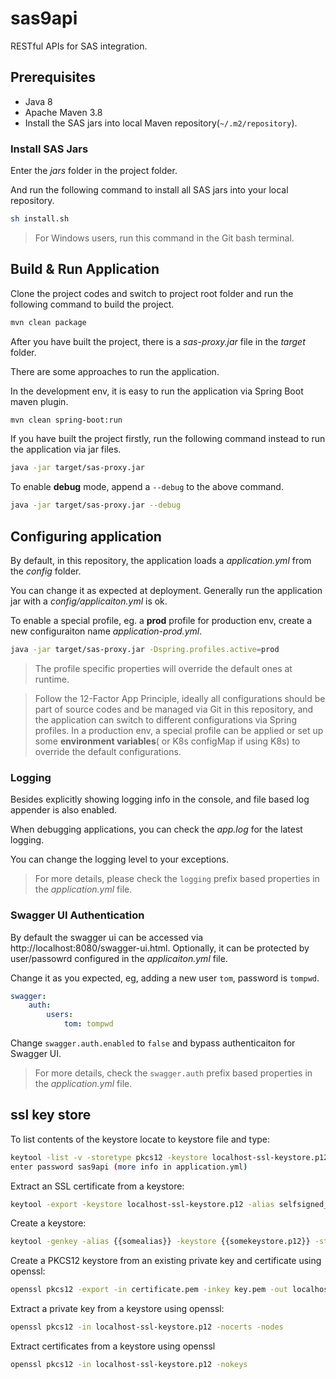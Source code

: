 # sas9api

RESTful APIs for SAS integration.

## Prerequisites

* Java 8
* Apache Maven 3.8
* Install the SAS jars into local Maven repository(`~/.m2/repository`).

### Install  SAS Jars

Enter the *jars* folder in the project folder.

And run the following command to install all SAS jars into your local repository.

```bash
sh install.sh
```

>For Windows users, run this command in the Git bash terminal.

## Build & Run Application

Clone the project codes and switch to project root folder and run the following command to build the project.

```bash
mvn clean package
```

After you have built the project, there is a *sas-proxy.jar* file in the *target* folder.

There are some approaches to run the application.

In the development env, it is easy to run the application via Spring Boot maven plugin.

```bash
mvn clean spring-boot:run
```

If you have built the project firstly, run the following command instead to run the application via jar files.

```bash
java -jar target/sas-proxy.jar
```

To enable **debug** mode, append a `--debug` to the above command.

```bash
java -jar target/sas-proxy.jar --debug
```

## Configuring application

By default, in this repository, the application loads a *application.yml* from the *config* folder.  

You can change it as expected at deployment. Generally run the application jar with a *config/applicaiton.yml* is ok.

To enable a special profile, eg. a **prod** profile for production env, create a new configuraiton name *application-prod.yml*.

```bash
java -jar target/sas-proxy.jar -Dspring.profiles.active=prod
```

> The profile specific properties will override the default ones at runtime.


> Follow the 12-Factor App Principle, ideally all configurations should be part of source codes and be managed via Git in this repository, and the application can switch to different configurations via Spring profiles. In a production  env,  a special profile can be applied or set up some **environment variables**( or K8s  configMap  if using K8s) to override the default configurations.


### Logging 

Besides explicitly showing logging info in the console, and file based log appender is also enabled.

When debugging applications, you can check the *app.log* for the latest logging.

You can change the logging level to your exceptions.

> For more details, please check the `logging` prefix based properties in the *application.yml* file.

### Swagger UI Authentication

By default the swagger ui can be accessed via http://localhost:8080/swagger-ui.html. Optionally, it can be protected by user/passowrd configured in the *applicaiton.yml* file.

Change it as you expected, eg, adding a new user `tom`, password is `tompwd`.

```yml
swagger:
    auth:
        users:
            tom: tompwd

```

Change `swagger.auth.enabled` to `false` and bypass authenticaiton for Swagger UI.

> For more details, check the `swagger.auth` prefix based properties in the *application.yml* file.


## ssl key store

To list contents of the keystore locate to keystore file and type:

```bash
keytool -list -v -storetype pkcs12 -keystore localhost-ssl-keystore.p12
enter password sas9api (more info in application.yml)
```

Extract an SSL certificate from a keystore:

```bash
keytool -export -keystore localhost-ssl-keystore.p12 -alias selfsigned_localhost_sslserver -file {insert filename}
```

Create a keystore:

```bash
keytool -genkey -alias {{somealias}} -keystore {{somekeystore.p12}} -storetype PKCS12 -keyalg RSA -storepass {{somepass}} -validity 730 -keysize 4096
```

Create a PKCS12 keystore from an existing private key and certificate using openssl:

```bash
openssl pkcs12 -export -in certificate.pem -inkey key.pem -out localhost-ssl-keystore.p12
```

Extract a private key from a keystore using openssl:

```bash
openssl pkcs12 -in localhost-ssl-keystore.p12 -nocerts -nodes
```

Extract certificates from a keystore using openssl

```bash
openssl pkcs12 -in localhost-ssl-keystore.p12 -nokeys
```
